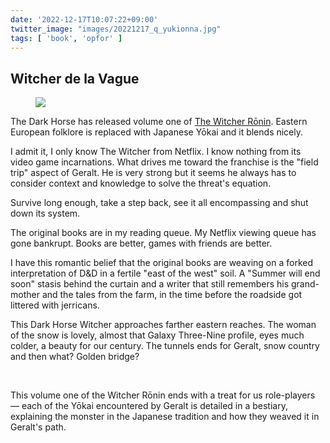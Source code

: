 ```yaml
---
date: '2022-12-17T10:07:22+09:00'
twitter_image: "images/20221217_q_yukionna.jpg"
tags: [ 'book', 'opfor' ]
---
```


## Witcher de la Vague

<figure class="right noborder largest7">
<a href="https://www.darkhorse.com/Books/3010-952/The-Witcher-Ronin-TPB"><img src="images/20221217_yukionna.jpg" loading="lazy" /></a>
<figcaption>
</figcaption>
</figure>

The Dark Horse has released volume one of [The Witcher Rōnin](https://www.darkhorse.com/Books/3010-952/The-Witcher-Ronin-TPB). Eastern European folklore is replaced with Japanese Yōkai and it blends nicely.

I admit it, I only know The Witcher from Netflix. I know nothing from its video game incarnations. What drives me toward the franchise is the "field trip" aspect of Geralt. He is very strong but it seems he always has to consider context and knowledge to solve the threat's equation.

Survive long enough, take a step back, see it all encompassing and shut down its system.

The original books are in my reading queue. My Netflix viewing queue has gone bankrupt. Books are better, games with friends are better.

I have this romantic belief that the original books are weaving on a forked interpretation of D&D in a fertile "east of the west" soil. A "Summer will end soon" stasis behind the curtain and a writer that still remembers his grand-mother and the tales from the farm, in the time before the roadside got littered with jerricans.

This Dark Horse Witcher approaches farther eastern reaches. The woman of the snow is lovely, almost that Galaxy Three-Nine profile, eyes much colder, a beauty for our century. The tunnels ends for Geralt, snow country and then what? Golden bridge?

&nbsp;

This volume one of the Witcher Rōnin ends with a treat for us role-players — each of the Yōkai encountered by Geralt is detailed in a bestiary, explaining the monster in the Japanese tradition and how they weaved it in Geralt's path.


<!-- 20f 8i -->

